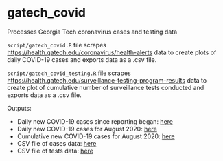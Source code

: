# gatech_covid
Processes Georgia Tech coronavirus cases and testing data

`script/gatech_covid.R` file scrapes https://health.gatech.edu/coronavirus/health-alerts data to create plots of daily COVID-19 cases and exports data as a .csv file.

`script/gatech_covid_testing.R` file scrapes https://health.gatech.edu/surveillance-testing-program-results data to create plot of cumulative number of surveillance tests conducted and exports data as a .csv file.


Outputs:
* Daily new COVID-19 cases since reporting began: [here](https://github.com/cjwichman/gatech_covid/blob/master/figures/daily_cases.png)
* Daily new COVID-19 cases for August 2020: [here](https://github.com/cjwichman/gatech_covid/blob/master/figures/daily_cases_august.png)
* Cumulative new COVID-19 cases for August 2020: [here](https://github.com/cjwichman/gatech_covid/blob/master/figures/cumulative_tests.png)
* CSV file of cases data: [here](https://github.com/cjwichman/gatech_covid/blob/master/data/gatech_cases.csv)
* CSV file of tests data: [here](https://github.com/cjwichman/gatech_covid/blob/master/data/gatech_tests.csv)

